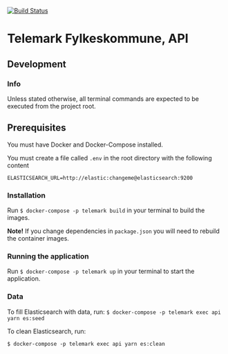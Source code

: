 [![Build Status](https://travis-ci.org/vangenplotz/tfk-ansattesok-backend.svg?branch=master)](https://travis-ci.org/vangenplotz/tfk-ansattesok-backend)
# Telemark Fylkeskommune, API

## Development
### Info
Unless stated otherwise, all terminal commands are expected to be executed from the project root.

## Prerequisites
You must have Docker and Docker-Compose installed.

You must create a file called `.env` in the root directory with the following content

```
ELASTICSEARCH_URL=http://elastic:changeme@elasticsearch:9200
```

### Installation

Run `$ docker-compose -p telemark build` in your terminal to build the images.

**Note!** If you change dependencies in `package.json` you will need to rebuild the container images.

### Running the application

Run `$ docker-compose -p telemark up` in your terminal to start the application.

### Data

To fill Elasticsearch with data, run:
`$ docker-compose -p telemark exec api yarn es:seed`

To clean Elasticsearch, run:

`$ docker-compose -p telemark exec api yarn es:clean`